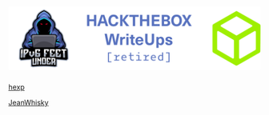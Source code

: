 ![IPv6 FEET UNDER](github_banner.png)
=================

[hexp](https://app.hackthebox.eu/profile/14319)

[JeanWhisky](https://app.hackthebox.eu/profile/14887)



